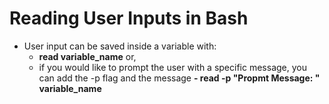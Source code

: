 # Reading User Inputs in Bash
* User input can be saved inside a variable with:
  *  __read variable_name__ or, 
  *  if you would like to prompt the user with a specific message, you can add the -p flag and the message __- read -p "Propmt Message: " variable_name__